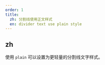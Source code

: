 ```yaml
---
order: 1
title: 
  zh: 分割线使用正文样式
  en: divider text use plain style
---
```


## zh

使用 `plain` 可以设置为更轻量的分割线文字样式。
